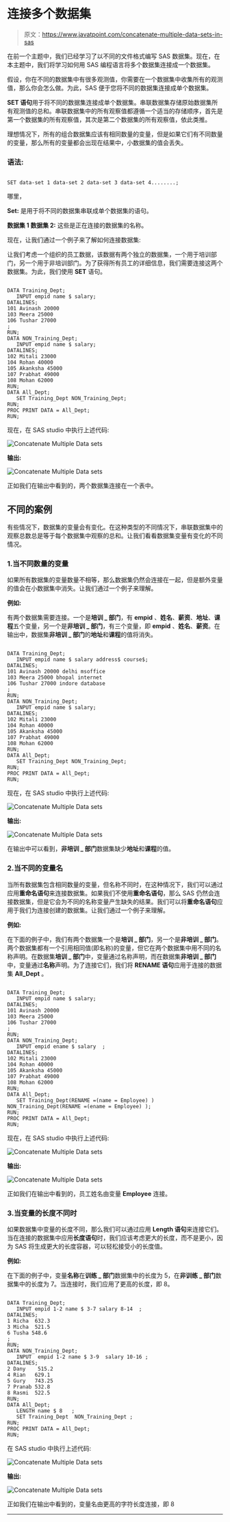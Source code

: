 # 连接多个数据集

> 原文：<https://www.javatpoint.com/concatenate-multiple-data-sets-in-sas>

在前一个主题中，我们已经学习了以不同的文件格式编写 SAS 数据集。现在，在本主题中，我们将学习如何用 SAS 编程语言将多个数据集连接成一个数据集。

假设，你在不同的数据集中有很多观测值，你需要在一个数据集中收集所有的观测值，那么你会怎么做。为此，SAS 便于您将不同的数据集连接成单个数据集。

**SET 语句**用于将不同的数据集连接成单个数据集。串联数据集存储原始数据集所有观测值的总和。串联数据集中的所有观察值都遵循一个适当的存储顺序，首先是第一个数据集的所有观察值，其次是第二个数据集的所有观察值，依此类推。

理想情况下，所有的组合数据集应该有相同数量的变量，但是如果它们有不同数量的变量，那么所有的变量都会出现在结果中，小数据集的值会丢失。

### 语法:

```

SET data-set 1 data-set 2 data-set 3 data-set 4........;

```

哪里，

**Set:** 是用于将不同的数据集串联成单个数据集的语句。

**数据集 1 数据集 2:** 这些是正在连接的数据集的名称。

现在，让我们通过一个例子来了解如何连接数据集:

让我们考虑一个组织的员工数据，该数据有两个独立的数据集，一个用于培训部门，另一个用于非培训部门。为了获得所有员工的详细信息，我们需要连接这两个数据集。为此，我们使用 **SET** 语句。

```

DATA Training_Dept; 
   INPUT empid name $ salary; 
DATALINES; 
101 Avinash 20000 
103 Meera 25000 
106 Tushar 27000 
; 
RUN; 
DATA NON_Training_Dept; 
   INPUT empid name $ salary; 
DATALINES; 
102 Mitali 23000
104 Rohan 40000 
105 Akanksha 45000 
107 Prabhat 49000
108 Mohan 62000 
RUN; 
DATA All_Dept; 
   SET Training_Dept NON_Training_Dept; 
RUN; 
PROC PRINT DATA = All_Dept; 
RUN; 

```

现在，在 SAS studio 中执行上述代码:

![Concatenate Multiple Data sets](img/146f5b6007d90ff5c99219334369f5d7.png)

**输出:**

![Concatenate Multiple Data sets](img/7b5abf2d37eb279058abe021d8d26c0e.png)

正如我们在输出中看到的，两个数据集连接在一个表中。

## 不同的案例

有些情况下，数据集的变量会有变化。在这种类型的不同情况下，串联数据集中的观察总数总是等于每个数据集中观察的总和。让我们看看数据集变量有变化的不同情况。

### 1.当不同数量的变量

如果所有数据集的变量数量不相等，那么数据集仍然会连接在一起，但是额外变量的值会在小数据集中消失。让我们通过一个例子来理解。

**例如:**

有两个数据集需要连接。一个是**培训 _ 部门**，有 **empid** 、**姓名**、**薪资**、**地址**、**课程**五个变量，另一个是**非培训 _ 部门**，有三个变量，即 **empid** 、**姓名**、**薪资**。在输出中，数据集**非培训 _ 部门**的**地址**和**课程**的值将消失。

```

DATA Training_Dept; 
   INPUT empid name $ salary address$ course$; 
DATALINES; 
101 Avinash 20000 delhi msoffice
103 Meera 25000 bhopal internet
106 Tushar 27000 indore database 
; 
RUN; 
DATA NON_Training_Dept; 
   INPUT empid name $ salary; 
DATALINES; 
102 Mitali 23000
104 Rohan 40000 
105 Akanksha 45000 
107 Prabhat 49000
108 Mohan 62000 
RUN; 
DATA All_Dept; 
   SET Training_Dept NON_Training_Dept; 
RUN; 
PROC PRINT DATA = All_Dept; 
RUN;  

```

现在，在 SAS studio 中执行上述代码:

![Concatenate Multiple Data sets](img/696899ca7000c77ceb64e17deba24e1b.png)

**输出:**

![Concatenate Multiple Data sets](img/bb0d17fe9a1362997d0c1c921f95e2a3.png)

在输出中可以看到，**非培训 _ 部门**数据集缺少**地址**和**课程**的值。

### 2.当不同的变量名

当所有数据集包含相同数量的变量，但名称不同时，在这种情况下，我们可以通过应用**重命名语句**来连接数据集。如果我们不使用**重命名语句**，那么 SAS 仍然会连接数据集，但是它会为不同的名称变量产生缺失的结果。我们可以将**重命名语句**应用于我们为连接创建的数据集。让我们通过一个例子来理解。

**例如:**

在下面的例子中，我们有两个数据集一个是**培训 _ 部门**，另一个是**非培训 _ 部门**。两个数据集都有一个引用相同值(即名称)的变量，但它在两个数据集中用不同的名称声明。在数据集**培训 _ 部门**中，变量通过名称声明，而在数据集**非培训 _ 部门**中，变量通过**名称**声明。为了连接它们，我们将 **RENAME 语句**应用于连接的数据集 **All_Dept** 。

```

DATA Training_Dept; 
   INPUT empid name $ salary; 
DATALINES; 
101 Avinash 20000
103 Meera 25000
106 Tushar 27000
; 
RUN; 
DATA NON_Training_Dept; 
   INPUT empid ename $ salary  ; 
DATALINES; 
102 Mitali 23000
104 Rohan 40000 
105 Akanksha 45000 
107 Prabhat 49000
108 Mohan 62000 
RUN;  
DATA All_Dept; 
   SET Training_Dept(RENAME =(name = Employee) ) NON_Training_Dept(RENAME =(ename = Employee) ); 
RUN; 
PROC PRINT DATA = All_Dept; 
RUN; 

```

现在，在 SAS studio 中执行上述代码:

![Concatenate Multiple Data sets](img/43649f3ba8a22b2429e436709d861089.png)

**输出:**

![Concatenate Multiple Data sets](img/538e37da08cf94454a14709438bc7f45.png)

正如我们在输出中看到的，员工姓名由变量 **Employee** 连接。

### 3.当变量的长度不同时

如果数据集中变量的长度不同，那么我们可以通过应用 **Length 语句**来连接它们。当在连接的数据集中应用**长度语句**时，我们应该考虑更大的长度，而不是更小，因为 SAS 将生成更大的长度容器，可以轻松接受小的长度值。

**例如:**

在下面的例子中，变量**名称**在**训练 _ 部门**数据集中的长度为 5，在**非训练 _ 部门**数据集中的长度为 7。当连接时，我们应用了更高的长度，即 8。

```

DATA Training_Dept; 
   INPUT empid 1-2 name $ 3-7 salary 8-14  ; 
DATALINES; 
1 Richa  632.3 
3 Micha  521.5 
6 Tusha 548.6 
; 
RUN;
DATA NON_Training_Dept; 
   INPUT  empid 1-2 name $ 3-9  salary 10-16 ; 
DATALINES; 
2 Dany    515.2 
4 Rian   629.1 
5 Gury   743.25
7 Pranab 532.8 
8 Rasmi  522.5 
RUN; 
DATA All_Dept; 
   LENGTH name $ 8   ;
   SET Training_Dept  NON_Training_Dept ; 
RUN; 
PROC PRINT DATA = All_Dept; 
RUN;  

```

在 SAS studio 中执行上述代码:

![Concatenate Multiple Data sets](img/3278e1dabe61f2d8e88d99e8a6931c7e.png)

**输出:**

![Concatenate Multiple Data sets](img/6f2c7493d6c3b73b21e0cbfb66913edc.png)

正如我们在输出中看到的，变量名由更高的字符长度连接，即 8

* * *